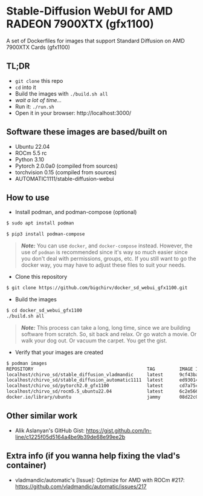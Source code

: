 # Stable-Diffusion WebUI for AMD RADEON 7900XTX (gfx1100) 
A set of Dockerfiles for images that support Standard Diffusion on AMD 7900XTX Cards (gfx1100)

## TL;DR
- `git clone` this repo
- `cd` into it
- Build the images with `./build.sh all`
- _wait a lot of time..._
- Run it: `./run.sh`
- Open it in your browser: http://localhost:3000/


## Software these images are based/built on

- Ubuntu 22.04
- ROCm 5.5 rc
- Python 3.10
- Pytorch 2.0.0a0 (compiled from sources)
- torchvision 0.15 (compiled from sources)
- AUTOMATIC1111/stable-diffusion-webui

## How to use

- Install podman, and podman-compose (optional)
```bash
$ sudo apt install podman
```
```bash
$ pip3 install podman-compose
```
  > **_Note:_** You can use `docker`, and `docker-compose` instead. However, the use of `podman` is recommended since it's way so much easier since you don't deal with permissions, groups, etc. If you still want to go the docker way, you may have to adjust these files to suit your needs.

- Clone this repository
```bash
$ git clone https://github.com/bigchirv/docker_sd_webui_gfx1100.git
```
- Build the images
```bash
$ cd docker_sd_webui_gfx1100
./build.sh all
```
>**_Note:_** This process can take a long, long time, since we are building software from scratch. So, sit back and relax. Or go watch a movie. Or walk your dog out. Or vacuum the carpet. You get the gist.

- Verify that your images are created
```bash
$ podman images
REPOSITORY                                          TAG         IMAGE ID      CREATED       SIZE
localhost/chirvo_sd/stable_diffusion_vladmandic     latest      9cf43ba26b30  4 hours ago   26.4 GB
localhost/chirvo_sd/stable_diffusion_automatic1111  latest      ed93014a7725  4 hours ago   26.1 GB
localhost/chirvo_sd/pytorch2.0_gfx1100              latest      cd7a75ca8c84  4 hours ago   24.6 GB
localhost/chirvo_sd/rocm5.5_ubuntu22.04             latest      6c2e56614f6b  5 hours ago   16.9 GB
docker.io/library/ubuntu                            jammy       08d22c0ceb15  7 weeks ago   80.3 MB
```

## Other similar work
- Alik Aslanyan's GitHub Gist: https://gist.github.com/In-line/c1225f05d5164a4be9b39de68e99ee2b


## Extra info (if you wanna help fixing the vlad's container)
- vladmandic/automatic's [Issue]: Optimize for AMD with ROCm #217: https://github.com/vladmandic/automatic/issues/217